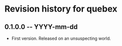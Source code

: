 # Revision history for quebex

## 0.1.0.0 -- YYYY-mm-dd

* First version. Released on an unsuspecting world.
